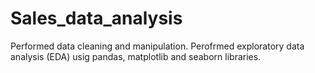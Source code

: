 # Sales_data_analysis
Performed data cleaning and manipulation.
Perofrmed exploratory data analysis (EDA) usig pandas, matplotlib and seaborn libraries.
